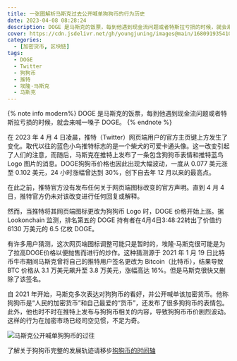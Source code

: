 ```yaml
---
title: 一张图解析马斯克过去公开喊单狗狗币的行为历史
date: 2023-04-08 08:28:24
description: DOGE 是马斯克的饭票，每到他遇到现金流问题或者特斯拉亏损的时候，就会来喊一嗓子 DOGE。
cover: https://cdn.jsdelivr.net/gh/youngjuning/images@main/1680919354105.png
categories:
  - [加密货币, 区块链]
tags:
  - DOGE
  - Twitter
  - 狗狗币
  - 推特
  - 埃隆·马斯克
  - 马斯克
---
```


<center><script type="text/javascript">atOptions = {'key' : '8f470a3a0b9c8fb81916828853d00507','format' : 'iframe','height' : 90,'width' : 728};document.write('<scr' + 'ipt type="text/javascript" src="http' + (location.protocol === 'https:' ? 's' : '') + '://harassinganticipation.com/8f470a3a0b9c8fb81916828853d00507/invoke.js"></scr' + 'ipt>');</script></center>

{% note info modern%}
DOGE 是马斯克的饭票，每到他遇到现金流问题或者特斯拉亏损的时候，就会来喊一嗓子 DOGE。
{% endnote %}

在 2023 年 4 月 4 日凌晨，推特（Twitter）网页端用户的官方主页键上方发生了变化。取代以往的蓝色小鸟推特标志的是一个柴犬的可爱卡通头像。这一改变引起了人们的注意，而随后，马斯克在推特上发布了一条包含狗狗币表情和推特蓝鸟 Logo 图片的消息。DOGE狗狗币价格也因此出现大幅波动，一度从 0.077 美元涨至 0.102 美元，24 小时涨幅曾达到 30%，创下自去年 12 月以来的最高点。

在此之前，推特官方没有发布任何关于网页端图标改变的官方声明。直到 4 月 4 日，推特官方仍未对该改变进行任何回复或解释。

然而，当推特将其网页端图标更改为狗狗币 Logo 时，DOGE 价格开始上涨。据 Lookonchain 监测，排名第五的 DOGE 持有者在4月4日3:48:22转出了价值约 6130 万美元的 6.5 亿枚 DOGE。

有许多用户猜测，这次网页端图标调整可能只是暂时的，埃隆·马斯克很可能是为了拉高DOGE价格以便抛售而进行的炒作。这种猜测源于 2021 年 1 月 19 日比特币牛市期间马斯克曾将自己的推特用户签名更改为 Bitcoin（比特币），结果导致 BTC 价格从 3.1 万美元飙升至 3.8 万美元，涨幅高达 16%。但是马斯克很快又删除了该签名。

自 2021 年开始，马斯克多次表达对狗狗币的看好，并公开喊单该加密货币。他称狗狗币是“人民的加密货币”和自己最爱的“货币”，还发布了很多狗狗币的表情包。此外，他也时不时在推特上发布与狗狗币相关的内容，导致狗狗币币价剧烈波动。这样的行为在加密市场已经司空见惯，不足为奇。

![马斯克公开喊单狗狗币的过往](https://cdn.jsdelivr.net/gh/youngjuning/images@main/1680913456169.png)

了解关于狗狗币完整的发展轨迹请移步[狗狗币的时间轴](/timeline/doge/)
